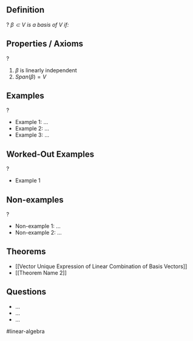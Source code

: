 
## Definition
?
*$\beta \subset V$ is a basis of V if:*
## Properties / Axioms
?
1. $\beta$ is linearly independent
2. $Span(\beta)=V$

## Examples
?
- Example 1: ...
‎ 
- Example 2: ...
‎ 
- Example 3: ...

## Worked-Out Examples
?
- Example 1

## Non-examples
?
- Non-example 1: ...
- Non-example 2: ...

## Theorems
- [[Vector Unique Expression of Linear Combination of Basis Vectors]]
- [[Theorem Name 2]]

## Questions
- ...
- ...
- ...



#linear-algebra